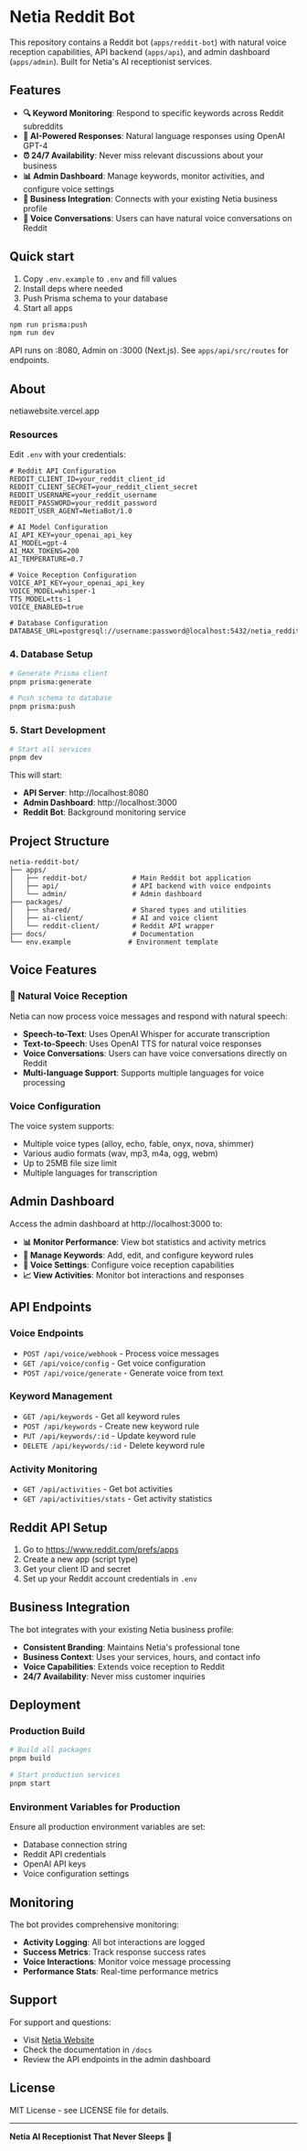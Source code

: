 # Netia Reddit Bot

This repository contains a Reddit bot (`apps/reddit-bot`) with natural voice reception capabilities, API backend (`apps/api`), and admin dashboard (`apps/admin`). Built for Netia's AI receptionist services.

## Features


- **🔍 Keyword Monitoring**: Respond to specific keywords across Reddit subreddits
- **🤖 AI-Powered Responses**: Natural language responses using OpenAI GPT-4
- **⏰ 24/7 Availability**: Never miss relevant discussions about your business
- **📊 Admin Dashboard**: Manage keywords, monitor activities, and configure voice settings
- **🔗 Business Integration**: Connects with your existing Netia business profile
- **🎯 Voice Conversations**: Users can have natural voice conversations on Reddit

## Quick start

1. Copy `.env.example` to `.env` and fill values
2. Install deps where needed
3. Push Prisma schema to your database
4. Start all apps

```bash
npm run prisma:push
npm run dev
```

API runs on :8080, Admin on :3000 (Next.js). See `apps/api/src/routes` for endpoints.

## About

netiawebsite.vercel.app

### Resources

Edit `.env` with your credentials:

```env
# Reddit API Configuration
REDDIT_CLIENT_ID=your_reddit_client_id
REDDIT_CLIENT_SECRET=your_reddit_client_secret
REDDIT_USERNAME=your_reddit_username
REDDIT_PASSWORD=your_reddit_password
REDDIT_USER_AGENT=NetiaBot/1.0

# AI Model Configuration
AI_API_KEY=your_openai_api_key
AI_MODEL=gpt-4
AI_MAX_TOKENS=200
AI_TEMPERATURE=0.7

# Voice Reception Configuration
VOICE_API_KEY=your_openai_api_key
VOICE_MODEL=whisper-1
TTS_MODEL=tts-1
VOICE_ENABLED=true

# Database Configuration
DATABASE_URL=postgresql://username:password@localhost:5432/netia_reddit_bot
```

### 4. Database Setup

```bash
# Generate Prisma client
pnpm prisma:generate

# Push schema to database
pnpm prisma:push
```

### 5. Start Development

```bash
# Start all services
pnpm dev
```

This will start:
- **API Server**: http://localhost:8080
- **Admin Dashboard**: http://localhost:3000
- **Reddit Bot**: Background monitoring service

## Project Structure

```
netia-reddit-bot/
├── apps/
│   ├── reddit-bot/           # Main Reddit bot application
│   ├── api/                  # API backend with voice endpoints
│   └── admin/                # Admin dashboard
├── packages/
│   ├── shared/               # Shared types and utilities
│   ├── ai-client/            # AI and voice client
│   └── reddit-client/        # Reddit API wrapper
├── docs/                     # Documentation
└── env.example              # Environment template
```

## Voice Features

### 🎤 Natural Voice Reception

Netia can now process voice messages and respond with natural speech:

- **Speech-to-Text**: Uses OpenAI Whisper for accurate transcription
- **Text-to-Speech**: Uses OpenAI TTS for natural voice responses
- **Voice Conversations**: Users can have voice conversations directly on Reddit
- **Multi-language Support**: Supports multiple languages for voice processing

### Voice Configuration

The voice system supports:
- Multiple voice types (alloy, echo, fable, onyx, nova, shimmer)
- Various audio formats (wav, mp3, m4a, ogg, webm)
- Up to 25MB file size limit
- Multiple languages for transcription

## Admin Dashboard

Access the admin dashboard at http://localhost:3000 to:

- **📊 Monitor Performance**: View bot statistics and activity metrics
- **🔧 Manage Keywords**: Add, edit, and configure keyword rules
- **🎤 Voice Settings**: Configure voice reception capabilities
- **📈 View Activities**: Monitor bot interactions and responses

## API Endpoints

### Voice Endpoints
- `POST /api/voice/webhook` - Process voice messages
- `GET /api/voice/config` - Get voice configuration
- `POST /api/voice/generate` - Generate voice from text

### Keyword Management
- `GET /api/keywords` - Get all keyword rules
- `POST /api/keywords` - Create new keyword rule
- `PUT /api/keywords/:id` - Update keyword rule
- `DELETE /api/keywords/:id` - Delete keyword rule

### Activity Monitoring
- `GET /api/activities` - Get bot activities
- `GET /api/activities/stats` - Get activity statistics

## Reddit API Setup

1. Go to https://www.reddit.com/prefs/apps
2. Create a new app (script type)
3. Get your client ID and secret
4. Set up your Reddit account credentials in `.env`

## Business Integration

The bot integrates with your existing Netia business profile:

- **Consistent Branding**: Maintains Netia's professional tone
- **Business Context**: Uses your services, hours, and contact info
- **Voice Capabilities**: Extends voice reception to Reddit
- **24/7 Availability**: Never miss customer inquiries

## Deployment

### Production Build

```bash
# Build all packages
pnpm build

# Start production services
pnpm start
```

### Environment Variables for Production

Ensure all production environment variables are set:
- Database connection string
- Reddit API credentials
- OpenAI API keys
- Voice configuration settings

## Monitoring

The bot provides comprehensive monitoring:

- **Activity Logging**: All bot interactions are logged
- **Success Metrics**: Track response success rates
- **Voice Interactions**: Monitor voice message processing
- **Performance Stats**: Real-time performance metrics

## Support

For support and questions:
- Visit [Netia Website](https://netiawebsite.vercel.app/)
- Check the documentation in `/docs`
- Review the API endpoints in the admin dashboard

## License

MIT License - see LICENSE file for details.

---

**Netia AI Receptionist That Never Sleeps** 🚀

